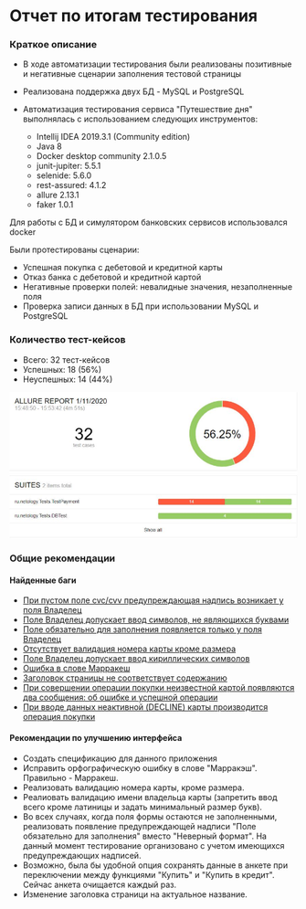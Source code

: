 # Отчет по итогам тестирования

### Краткое описание
* В ходе автоматизации тестирования были реализованы позитивные и негативные сценарии заполнения тестовой страницы
* Реализована поддержка двух БД - MySQL и PostgreSQL

* Автоматизация тестирования сервиса "Путешествие дня" выполнялась с использованием следующих инструментов:
    * Intellij IDEA 2019.3.1 (Community edition)
    * Java 8 
    * Docker desktop community 2.1.0.5
    * junit-jupiter: 5.5.1
    * selenide: 5.6.0
    * rest-assured: 4.1.2
    * allure 2.13.1
    * faker 1.0.1

Для работы с БД и симулятором банковских сервисов использовался docker

Были протестированы сценарии:
* Успешная покупка с дебетовой и кредитной карты
* Отказ банка с дебетовой и кредитной картой
* Негативные проверки полей: невалидные значения, незаполненные поля
* Проверка записи данных в БД при использовании MySQL и PostgreSQL

### Количество тест-кейсов

* Всего: 32 тест-кейсов
* Успешных: 18 (56%)
* Неуспешных: 14 (44%)

![](pic/Allure.JPG)


### Общие рекомендации

#### Найденные баги

* [При пустом поле cvc/cvv предупреждающая надпись возникает у поля Владелец](https://github.com/VEAlekseev/Diploma/issues/4)
* [Поле Владелец допускает ввод символов, не являющихся буквами](https://github.com/VEAlekseev/Diploma/issues/2)
* [Поле обязательно для заполнения появляется только у поля Владелец](https://github.com/VEAlekseev/Diploma/issues/3)
* [Отсутствует валидация номера карты кроме размера](https://github.com/VEAlekseev/Diploma/issues/5)
* [Поле Владелец допускает ввод кириллических символов](https://github.com/VEAlekseev/Diploma/issues/6)
* [Ошибка в слове Марракеш ](https://github.com/VEAlekseev/Diploma/issues/7)
* [Заголовок страницы не соответствует содержанию](https://github.com/VEAlekseev/Diploma/issues/8)
* [При совершении операции покупки неизвестной картой появляются два сообщения: об ошибке и успешной операции](https://github.com/VEAlekseev/Diploma/issues/9)
* [При вводе данных неактивной (DECLINE) карты производится операция покупки](https://github.com/VEAlekseev/Diploma/issues/10)


#### Рекомендации по улучшению интерфейса

* Создать спецификацию для данного приложения
* Исправить орфографическую ошибку в слове "Марракэш". Правильно - Марракеш.
* Реализовать валидацию номера карты, кроме размера.
* Реалиовать валидацию имени владельца карты (запретить ввод всего кроме латиницы и задать минимальный размер букв).
* Во всех случаях, когда поля формы остаются не заполненными, реализовать появление предупреждающей надписи "Поле обязательно для заполнения" вместо "Неверный формат". На данный момент тестирование организовано с учетом имеющихся предупреждающих надписей.
* Возможно, была бы удобной опция сохранять данные в анкете при переключении между функциями "Купить" и "Купить в кредит". Сейчас анкета очищается каждый раз.
* Изменение заголовка страници на актуальное название.
